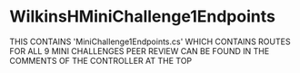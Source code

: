 # WilkinsHMiniChallenge1Endpoints

THIS CONTAINS 'MiniChallenge1Endpoints.cs' WHICH CONTAINS ROUTES FOR ALL 9 MINI CHALLENGES
PEER REVIEW CAN BE FOUND IN THE COMMENTS OF THE CONTROLLER AT THE TOP
